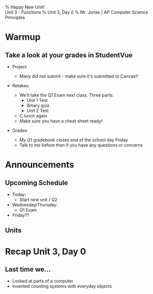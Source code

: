 % Happy New Unit!</br>Unit 3 - Functions
% Unit 3, Day 0
% Mr. Jones | AP Computer Science Principles


# Warmup

## Take a look at your grades in StudentVue
- Project
    + Many did not submit - make sure it's submitted to Canvas!!

- Retakes:
    + We'll take the Q1 Exam next class. Three parts:
        + Unit 1 Test
        + Binary quiz
        + Unit 2 Test
    + C lunch again
    + Make sure you have a cheat sheet ready!

- Grades: 
    + My Q1 gradebook closes end of the school day Friday
    + Talk to me before then if you have any questions or concerns

# Announcements

## Upcoming Schedule
- Today:
    + Start new unit / Q2
- Wednesday/Thursday:
    + Q1 Exam
- Friday??

## Units





# Recap Unit 3, Day 0

## Last time we...
- Looked at parts of a computer
- Invented counting systems with everyday objects